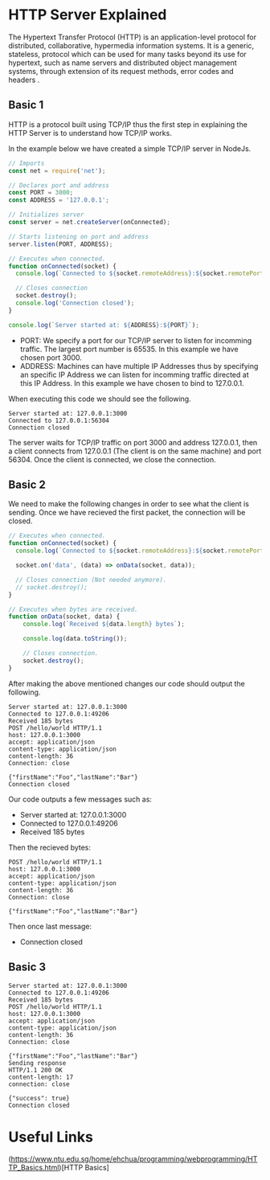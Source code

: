 # HTTP Server Explained

The Hypertext Transfer Protocol (HTTP) is an application-level protocol for distributed, collaborative, hypermedia information systems. It is a generic, stateless, protocol which can be used for many tasks beyond its use for hypertext, such as name servers and distributed object management systems, through extension of its request methods, error codes and headers .

## Basic 1

HTTP is a protocol built using TCP/IP thus the first step in explaining the HTTP Server is to understand how TCP/IP works.

In the example below we have created a simple TCP/IP server in NodeJs.

```javascript
// Imports
const net = require('net');

// Declares port and address
const PORT = 3000;
const ADDRESS = '127.0.0.1';

// Initializes server
const server = net.createServer(onConnected);

// Starts listening on port and address
server.listen(PORT, ADDRESS);

// Executes when connected.
function onConnected(socket) {
  console.log(`Connected to ${socket.remoteAddress}:${socket.remotePort}`);

  // Closes connection
  socket.destroy();
  console.log('Connection closed');
}

console.log(`Server started at: ${ADDRESS}:${PORT}`);
```

* PORT: We specify a port for our TCP/IP server to listen for incomming traffic. The largest port number is 65535. In this example we have chosen port 3000.
* ADDRESS: Machines can have multiple IP Addresses thus by specifying an specific IP Address we can listen for incomming traffic directed at this IP Address. In this example we have chosen to bind to 127.0.0.1.

When executing this code we should see the following.

```
Server started at: 127.0.0.1:3000
Connected to 127.0.0.1:56304
Connection closed
```

The server waits for TCP/IP traffic on port 3000 and address 127.0.0.1, then a client connects from 127.0.0.1 (The client is on the same machine) and port 56304. Once the client is connected, we close the connection.

## Basic 2

We need to make the following changes in order to see what the client is sending. Once we have recieved the first packet, the connection will be closed.

```javascript
// Executes when connected.
function onConnected(socket) {
  console.log(`Connected to ${socket.remoteAddress}:${socket.remotePort}`);

  socket.on('data', (data) => onData(socket, data));

  // Closes connection (Not needed anymore).
  // socket.destroy();
}

// Executes when bytes are received.
function onData(socket, data) {
    console.log(`Received ${data.length} bytes`);

    console.log(data.toString());

    // Closes connection.
    socket.destroy();
}
```

After making the above mentioned changes our code should output the following.

```
Server started at: 127.0.0.1:3000
Connected to 127.0.0.1:49206
Received 185 bytes
POST /hello/world HTTP/1.1
host: 127.0.0.1:3000
accept: application/json
content-type: application/json
content-length: 36
Connection: close

{"firstName":"Foo","lastName":"Bar"}
Connection closed
```

Our code outputs a few messages such as:

* Server started at: 127.0.0.1:3000
* Connected to 127.0.0.1:49206
* Received 185 bytes

Then the recieved bytes:

```
POST /hello/world HTTP/1.1
host: 127.0.0.1:3000
accept: application/json
content-type: application/json
content-length: 36
Connection: close

{"firstName":"Foo","lastName":"Bar"}
```

Then once last message:

* Connection closed

## Basic 3

```
Server started at: 127.0.0.1:3000
Connected to 127.0.0.1:49206
Received 185 bytes
POST /hello/world HTTP/1.1
host: 127.0.0.1:3000
accept: application/json
content-type: application/json
content-length: 36
Connection: close

{"firstName":"Foo","lastName":"Bar"}
Sending response
HTTP/1.1 200 OK
content-length: 17
connection: close

{"success": true}
Connection closed
```

# Useful Links

(https://www.ntu.edu.sg/home/ehchua/programming/webprogramming/HTTP_Basics.html)[HTTP Basics]
